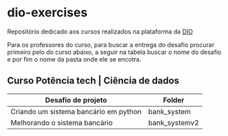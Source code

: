 # dio-exercises
Repositório dedicado aos cursos realizados na plataforma da [DIO](https://web.dio.me/)

Para os professores do curso, para buscar a entrega do desafio procurar primeiro pelo do curso abaixo, a seguir na tabela buscar o nome do desafio e por fim o nome da pasta onde ele se encotra. 

## Curso Potência tech | Ciência de dados
| Desafio de projeto | Folder |
| ------------------------| ----- |
| Criando um sistema bancário em python | bank_system |
| Melhorando o sistema bancário | bank_systemv2 |